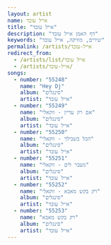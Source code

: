 ```yaml
---
layout: artist
name: אייל עובד
title: "אייל עובד"
description: "דף האמן אייל עובד"
keywords: "שירים, מוזיקה, אייל עובד"
permalink: /artists/אייל-עובד
redirect_from:
  - /artists/list/אייל עובד
  - /artists/אייל-עובד/
songs:
  - number: "55248"
    name: "Hey Dj"
    album: "סינגלים"
    artist: "אייל עובד"
  - number: "55249"
    name: "אם רק עדיין - ווקאלי"
    album: "סינגלים"
    artist: "אייל עובד"
  - number: "55250"
    name: "הכל בשבילך - ווקאלי"
    album: "סינגלים"
    artist: "אייל עובד"
  - number: "55251"
    name: "מעבר לים - ווקאלי"
    album: "סינגלים"
    artist: "אייל עובד"
  - number: "55252"
    name: "רק בקש מאבא - ווקאלי"
    album: "סינגלים"
    artist: "אייל עובד"
  - number: "55253"
    name: "רק בקש מאבא"
    album: "סינגלים"
    artist: "אייל עובד"
---
```

